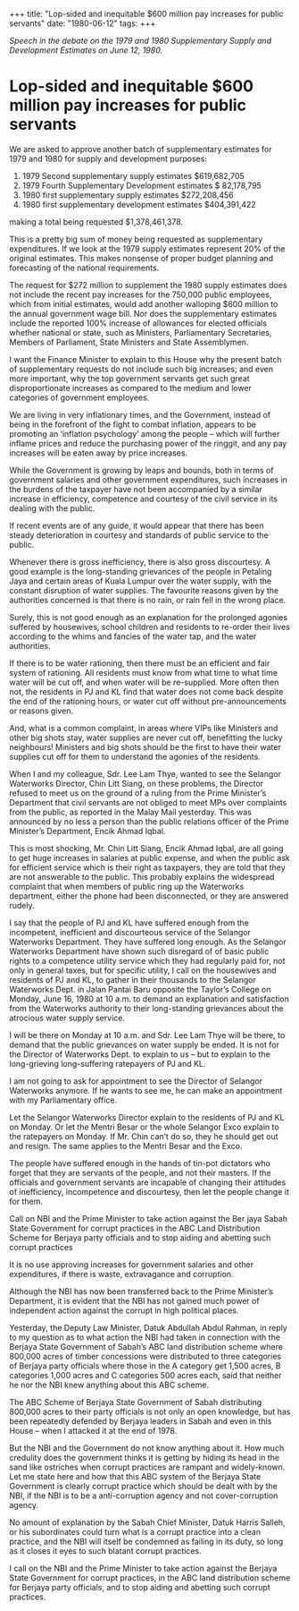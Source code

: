 +++ 
title: "Lop-sided and inequitable $600 million pay increases for public servants"
date: "1980-06-12"
tags:
+++

_Speech in the debate on the 1979 and 1980 Supplementary Supply and Development Estimates on June 12, 1980._

# Lop-sided and inequitable $600 million pay increases for public servants

We are asked to approve another batch of supplementary estimates for 1979 and 1980 for supply and development purposes:
1.	1979 Second supplementary supply estimates			$619,682,705
2.	1979 Fourth Supplementary Development estimates			$ 82,178,795
3.	1980 first supplementary supply estimates				$272,208,456
4.	1980 first supplementary development estimates			$404,391,422

making a total being requested $1,378,461,378.</u>

This is a pretty big sum of money being requested as supplementary expenditures. If we look at the 1979 supply estimates represent 20% of the original estimates. This makes nonsense of proper budget planning and forecasting of the national requirements.

The request for $272 million to supplement the 1980 supply estimates does not include the recent pay increases for the 750,000 public employees, which from initial estimates, would add another walloping $600 million to the annual government wage bill. Nor does the supplementary estimates include the reported 100% increase of allowances for elected officials whether national or state, such as Ministers, Parliamentary Secretaries, Members of Parliament, State Ministers and State Assemblymen.

I want the Finance Minister to explain to this House why the present batch of supplementary requests do not include such big increases; and even more important, why the top government servants get such great disproportionate increases as compared to the medium and lower categories of government employees.

We are living in very inflationary times, and the Government, instead of being in the forefront of the fight to combat inflation, appears to be promoting an ‘inflation psychology’ among the people – which will further inflame prices and reduce the purchasing power of the ringgit, and any pay increases will be eaten away by price increases.

While the Government is growing by leaps and bounds, both in terms of government salaries and other government expenditures, such increases in the burdens of the taxpayer have not been accompanied by a similar increase in efficiency, competence and courtesy of the civil service in its dealing with the public.

If recent events are of any guide, it would appear that there has been steady deterioration in courtesy and standards of public service to the public.

Whenever there is gross inefficiency, there is also gross discourtesy. A good example is the long-standing grievances of the people in Petaling Jaya and certain areas of Kuala Lumpur over the water supply, with the constant disruption of water supplies. The favourite reasons given by the authorities concerned is that there is no rain, or rain fell in the wrong place.
 
Surely, this is not good enough as an explanation for the prolonged agonies suffered by housewives, school children and residents to re-order their lives according to the whims and fancies of the water tap, and the water authorities.

If there is to be water rationing, then there must be an efficient and fair system of rationing. All residents must know from what time to what time water will be cut off, and when water will be re-supplied. More often then not, the residents in PJ and KL find that water does not come back despite the end of the rationing hours, or water cut off without pre-announcements or reasons given.

And, what is a common complaint, in areas where VIPs like Ministers and other big shots stay, water supplies are never cut off, benefitting the lucky neighbours! Ministers and big shots should be the first to have their water supplies cut off for them to understand the agonies of the residents.

When I and my colleague, Sdr. Lee Lam Thye, wanted to see the Selangor Waterworks Director, Chin Litt Siang, on these problems, the Director refused to meet us on the ground of a ruling from the Prime Minister’s Department that civil servants are not obliged to meet MPs over complaints from the public, as reported in the Malay Mail yesterday. This was announced by no less a person than the public relations officer of the Prime Minister’s Department, Encik Ahmad Iqbal.

This is most shocking, Mr. Chin Litt Siang, Encik Ahmad Iqbal, are all going to get huge increases in salaries at public expense, and when the public ask for efficient service which is their right as taxpayers, they are told that they are not answerable to the public. This probably explains the widespread complaint that when members of public ring up the Waterworks department, either the phone had been disconnected, or they are answered rudely.

I say that the people of PJ and KL have suffered enough from the incompetent, inefficient and discourteous service of the Selangor Waterworks Department. They have suffered long enough. As the Selangor Waterworks Department have shown such disregard of of basic public rights to a competence utility service which they had regularly paid for, not only in general taxes, but for specific utility, I call on the housewives and residents of PJ and KL, to gather in their thousands to the Selangor Waterworks Dept. in Jalan Pantai Baru opposite the Taylor’s College on Monday, June 16, 1980 at 10 a.m. to demand an explanation and satisfaction from the Waterworks authority to their long-standing grievances about the atrocious water supply service.

I will be there on Monday at 10 a.m. and Sdr. Lee Lam Thye will be there, to demand that the public grievances on water supply be ended. It is not for the Director of Waterworks Dept. to explain to us – but to explain to the long-grieving long-suffering ratepayers of PJ and KL.

I am not going to ask for appointment to see the Director of Selangor Waterworks anymore. If he wants to see me, he can make an appointment with my Parliamentary office.

Let the Selangor Waterworks Director explain to the residents of PJ and KL on Monday. Or let the Mentri Besar or the whole Selangor Exco explain to the ratepayers on Monday. If Mr. Chin can’t do so, they he should get out and resign. The same applies to the Mentri Besar and the Exco.

The people have suffered enough in the hands of tin-pot dictators who forget that they are servants of the people, and not their masters. If the officials and government servants are incapable of changing their attitudes of inefficiency, incompetence and discourtesy, then let the people change it for them.

Call on NBI and the Prime Minister to take action against the Ber jaya Sabah State Government for corrupt practices in the ABC Land Distribution Scheme for Berjaya party officials and to stop aiding and abetting such corrupt practices

It is no use approving increases for government salaries and other expenditures, if there is waste, extravagance and corruption.

Although the NBI has now been transferred back to the Prime Minister’s Department, it is evident that the NBI has not gained much power of independent action against the corrupt in high political places.

Yesterday, the Deputy Law Minister, Datuk Abdullah Abdul Rahman, in reply to my question as to what action the NBI had taken in connection with the Berjaya State Government of Sabah’s ABC land distribution scheme where 800,000 acres of timber concessions were distributed to three categories of Berjaya party officials where those in the A category get 1,500 acres, B categories 1,000 acres and C categories 500 acres each, said that neither he nor the NBI knew anything about this ABC scheme.

The ABC Scheme of Berjaya State Government of Sabah distributing 800,000 acres to their party officials is not only an open knowledge, but has been repeatedly defended by Berjaya leaders in Sabah and even in this House – when I attacked it at the end of 1978.

But the 	NBI and the Government do not know anything about it. How much credulity does the government thinks it is getting by hiding its head in the sand like ostriches when corrupt practices are rampant and widely-known. Let me state here and how that this ABC system of the Berjaya State Government is clearly corrupt practice which should be dealt with by the NBI, if the NBI is to be a anti-corruption agency and not cover-corruption agency.

No amount of explanation by the Sabah Chief Minister, Datuk Harris Salleh, or his subordinates could turn what is a corrupt practice into a clean practice, and the NBI will itself be condemned as failing in its duty, so long as it closes it eyes to such blatant corrupt practices.

I call on the NBI and the Prime Minister to take action against the Berjaya State Government for corrupt practices, in the ABC land distribution scheme for Berjaya party officials, and to stop aiding and abetting such corrupt practices.
 
